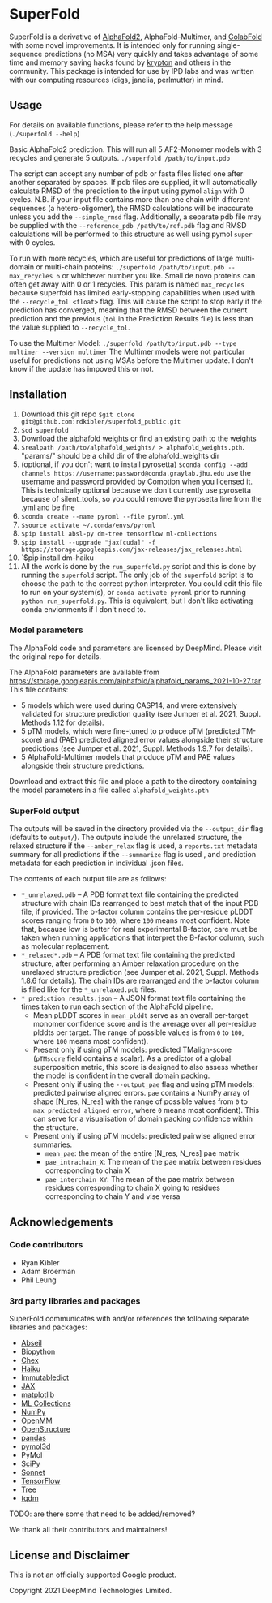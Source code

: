 # SuperFold

SuperFold is a derivative of [AlphaFold2](https://github.com/deepmind/alphafold), AlphaFold-Multimer, and [ColabFold](https://github.com/sokrypton/ColabFold) with some novel improvements. 
It is intended only for running single-sequence predictions (no MSA) very quickly and takes advantage 
of some time and memory saving hacks found by [krypton](https://github.com/sokrypton) and others in the community. 
This package is intended for use by IPD labs and was written with our computing resources 
(digs, janelia, perlmutter) in mind. 


## Usage

For details on available functions, please refer to the help message (`./superfold --help`)

Basic AlphaFold2 prediction. This will run all 5 AF2-Monomer models with 3 recycles and generate 5 outputs.
`./superfold /path/to/input.pdb`

The script can accept any number of pdb or fasta files listed one after another separated by spaces. 
If pdb files are supplied, it will automatically calculate RMSD of the prediction to the input using 
pymol `align` with 0 cycles. N.B. if your input file contains more than one chain with different 
sequences (a hetero-oligomer), the RMSD calculations will be inaccurate unless you add the 
`--simple_rmsd` flag. Additionally, a separate pdb file may be supplied with the 
`--reference_pdb /path/to/ref.pdb` flag and RMSD calculations will be performed to this structure as 
well using pymol `super` with 0 cycles. 

To run with more recycles, which are useful for predictions of large multi-domain or multi-chain proteins:
`./superfold /path/to/input.pdb --max_recycles 6` 
or whichever number you like. Small de novo proteins can often get away with 0 or 1 recycles. This param
is named `max_recycles` because superfold has limited early-stopping capabilities when used with the 
`--recycle_tol <float>` flag. This will cause the script to stop early if the prediction has converged, 
meaning that the RMSD between the current prediction and the previous (`tol` in the Prediction Results 
file) is less than the value supplied to `--recycle_tol`.

To use the Multimer Model:
`./superfold /path/to/input.pdb --type multimer --version multimer`
The Multimer models were not particular useful for predictions not using MSAs before the Multimer
update. I don't know if the update has impoved this or not. 

## Installation

1) Download this git repo `$git clone git@github.com:rdkibler/superfold_public.git`
2) `$cd superfold`
3) [Download the alphafold weights](#model-parameters) or find an existing path to the weights
4) `$realpath /path/to/alphafold_weights/ > alphafold_weights.pth`. "params/" should be a child dir of the alphafold_weights dir
5) (optional, if you don't want to install pyrosetta) `$conda config --add channels https://username:password@conda.graylab.jhu.edu`
use the username and password provided by Comotion when you licensed it. 
This is technically optional because we don't currently use pyrosetta because
of silent_tools, so you could remove the pyrosetta line from the .yml and be fine
6) `$conda create --name pyroml --file pyroml.yml`
7) `$source activate ~/.conda/envs/pyroml`
8) `$pip install absl-py dm-tree tensorflow ml-collections`
9) `$pip install --upgrade "jax[cuda]" -f https://storage.googleapis.com/jax-releases/jax_releases.html`
10) `$pip install dm-haiku 
11) All the work is done by the `run_superfold.py` script and this is done by running the `superfold` script. The only job of the `superfold` script is to choose the path to the correct python interpreter. You could edit this file to run on your system(s), or `conda activate pyroml` prior to running `python run_superfold.py`. This is equivalent, but I don't like activating conda envionments if I don't need to.  

### Model parameters

The AlphaFold code and parameters are licensed by DeepMind. Please visit the 
original repo for details. 

The AlphaFold parameters are available from
https://storage.googleapis.com/alphafold/alphafold_params_2021-10-27.tar. This file
contains:

*   5 models which were used during CASP14, and were extensively validated for
    structure prediction quality (see Jumper et al. 2021, Suppl. Methods 1.12
    for details).
*   5 pTM models, which were fine-tuned to produce pTM (predicted TM-score) and
    (PAE) predicted aligned error values alongside their structure predictions
    (see Jumper et al. 2021, Suppl. Methods 1.9.7 for details).
*   5 AlphaFold-Multimer models that produce pTM and PAE values alongside their
    structure predictions.

Download and extract this file and place a path to the directory containing the 
model parameters in a file called `alphafold_weights.pth`

### SuperFold output

The outputs will be saved in the directory provided via the `--output_dir` flag 
(defaults to `output/`). The outputs include the unrelaxed structure, the relaxed structure
if the `--amber_relax` flag is used, a `reports.txt` metadata summary for all predictions if the `--summarize` flag is used
, and prediction metadata for each prediction in individual .json files.

The contents of each output file are as follows:

*   `*_unrelaxed.pdb` – A PDB format text file containing the predicted
    structure with chain IDs rearranged to best match that of the input
    PDB file, if provided. The b-factor column contains the per-residue
    pLDDT scores ranging from `0` to `100`, where `100` means most 
    confident. Note that, because low is better for real experimental 
    B-factor, care must be taken when running applications that interpret
    the B-factor column, such as molecular replacement.
*   `*_relaxed*.pdb` – A PDB format text file containing the predicted
    structure, after performing an Amber relaxation procedure on the unrelaxed
    structure prediction (see Jumper et al. 2021, Suppl. Methods 1.8.6 for
    details). The chain IDs are rearranged and the b-factor column is filled
    like for the `*_unrelaxed.pdb` files.
*   `*_prediction_results.json` – A JSON format text file containing the times taken to run
    each section of the AlphaFold pipeline.
    *   Mean pLDDT scores in `mean_plddt` serve as an overall per-target monomer 
        confidence score and is the average over all per-residue plddts per target. 
        The range of possible values is from `0` to `100`, where `100`
        means most confident). 
    *   Present only if using pTM models: predicted TMalign-score (`pTMscore` field
        contains a scalar). As a predictor of a global superposition metric,
        this score is designed to also assess whether the model is confident in
        the overall domain packing.
    *   Present only if using the `--output_pae` flag and using pTM models: 
        predicted pairwise aligned errors. `pae` contains a NumPy array of 
        shape [N_res, N_res] with the range of possible values from `0` to
        `max_predicted_aligned_error`, where `0` means most confident). This can
        serve for a visualisation of domain packing confidence within the
        structure.
    *   Present only if using pTM models: predicted pairwise aligned error summaries.
        *   `mean_pae`: the mean of the entire [N_res, N_res] pae matrix
        *   `pae_intrachain_X`: The mean of the pae matrix between residues corresponding to chain X
        *   `pae_interchain_XY`: The mean of the pae matrix between residues corresponding to chain X going to residues corresponding to chain Y and vise versa

## Acknowledgements
### Code contributors

*   Ryan Kibler
*   Adam Broerman
*   Phil Leung

### 3rd party libraries and packages
SuperFold communicates with and/or references the following separate libraries
and packages:

*   [Abseil](https://github.com/abseil/abseil-py)
*   [Biopython](https://biopython.org)
*   [Chex](https://github.com/deepmind/chex)
*   [Haiku](https://github.com/deepmind/dm-haiku)
*   [Immutabledict](https://github.com/corenting/immutabledict)
*   [JAX](https://github.com/google/jax/)
*   [matplotlib](https://matplotlib.org/)
*   [ML Collections](https://github.com/google/ml_collections)
*   [NumPy](https://numpy.org)
*   [OpenMM](https://github.com/openmm/openmm)
*   [OpenStructure](https://openstructure.org)
*   [pandas](https://pandas.pydata.org/)
*   [pymol3d](https://github.com/avirshup/py3dmol)
*   PyMol
*   [SciPy](https://scipy.org)
*   [Sonnet](https://github.com/deepmind/sonnet)
*   [TensorFlow](https://github.com/tensorflow/tensorflow)
*   [Tree](https://github.com/deepmind/tree)
*   [tqdm](https://github.com/tqdm/tqdm)

TODO: are there some that need to be added/removed?

We thank all their contributors and maintainers!

## License and Disclaimer

This is not an officially supported Google product.

Copyright 2021 DeepMind Technologies Limited.
